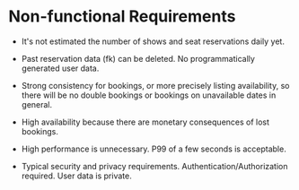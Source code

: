 # Non-functional Requirements

- It's not estimated the number of shows and seat reservations daily yet.

- Past reservation data (fk) can be deleted. No programmatically generated user data.

- Strong consistency for bookings, or more precisely listing availability, so there will be no double bookings or bookings on unavailable dates in general.

- High availability because there are monetary consequences of lost bookings.

- High performance is unnecessary. P99 of a few seconds is acceptable.

- Typical security and privacy requirements. Authentication/Authorization required. User data is private. 

